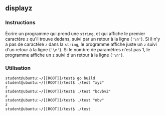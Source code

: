 ## displayz

### Instructions

Écrire un programme qui prend une `string`, et qui affiche le premier caractère `z` qu'il trouve dedans, suivi par un retour à la ligne (`'\n'`). Si il n'y a pas de caractère `z` dans la `string`, le programme affiche juste un `z` suivi d'un retour à la ligne (`'\n'`). Si le nombre de paramètres n'est pas 1, le programme affiche un `z` suivi d'un retour à la ligne (`'\n'`).

### Utilisation

```console
student@ubuntu:~/[[ROOT]]/test$ go build
student@ubuntu:~/[[ROOT]]/test$ ./test "xyz"
z
student@ubuntu:~/[[ROOT]]/test$ ./test "bcvbvZ"
z
student@ubuntu:~/[[ROOT]]/test$ ./test "nbv"
z
student@ubuntu:~/[[ROOT]]/test$ ./test
```
